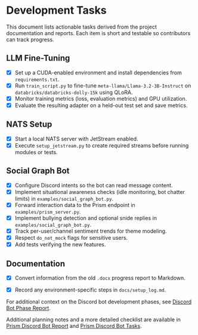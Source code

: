 # Development Tasks

This document lists actionable tasks derived from the project documentation and reports. Each item is short and testable so contributors can track progress.

## LLM Fine-Tuning
- [x] Set up a CUDA-enabled environment and install dependencies from `requirements.txt`.
- [x] Run `train_script.py` to fine-tune `meta-llama/Llama-3.2-3B-Instruct` on `databricks/databricks-dolly-15k` using QLoRA.
- [x] Monitor training metrics (loss, evaluation metrics) and GPU utilization.
- [x] Evaluate the resulting adapter on a held-out test set and save metrics.

## NATS Setup
- [x] Start a local NATS server with JetStream enabled.
- [x] Execute `setup_jetstream.py` to create required streams before running modules or tests.

## Social Graph Bot
- [x] Configure Discord intents so the bot can read message content.
- [x] Implement situational awareness checks (idle monitoring, bot chatter limits) in `examples/social_graph_bot.py`.
- [x] Forward interaction data to the Prism endpoint in `examples/prism_server.py`.
- [x] Implement bullying detection and optional snide replies in `examples/social_graph_bot.py`.
- [x] Track per-user/channel sentiment trends for theme modeling.
- [x] Respect `do_not_mock` flags for sensitive users.
- [x] Add tests verifying the new features.

## Documentation
- [x] Convert information from the old `.docx` progress report to Markdown.
- [x] Record any environment-specific steps in `docs/setup_log.md`.


For additional context on the Discord bot development phases, see
[Discord Bot Phase Report](discord_bot_phase_report.md).

Additional planning notes and a more detailed checklist are available in
[Prism Discord Bot Report](prism_discord_bot_report.md) and
[Prism Discord Bot Tasks](prism_discord_bot_tasks.md).

